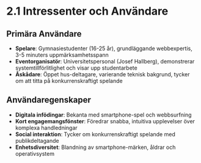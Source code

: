 # 2.1 Intressenter och Användare

## Primära Användare
- **Spelare**: Gymnasiestudenter (16-25 år), grundläggande webbexpertis, 3-5 minuters uppmärksamhetsspann
- **Eventorganisatör**: Universitetspersonal (Josef Hallberg), demonstrerar systemtillförlitlighet och visar upp studentarbete
- **Åskådare**: Öppet hus-deltagare, varierande teknisk bakgrund, tycker om att titta på konkurrenskraftigt spelande

## Användaregenskaper
- **Digitala infödingar**: Bekanta med smartphone-spel och webbsurfning
- **Kort engagemangsfönster**: Föredrar snabba, intuitiva upplevelser över komplexa handledningar  
- **Social interaktion**: Tycker om konkurrenskraftigt spelande med publikdeltagande
- **Enhetsdiversitet**: Blandning av smartphone-märken, åldrar och operativsystem